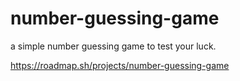 # number-guessing-game
a simple number guessing game to test your luck.

https://roadmap.sh/projects/number-guessing-game
